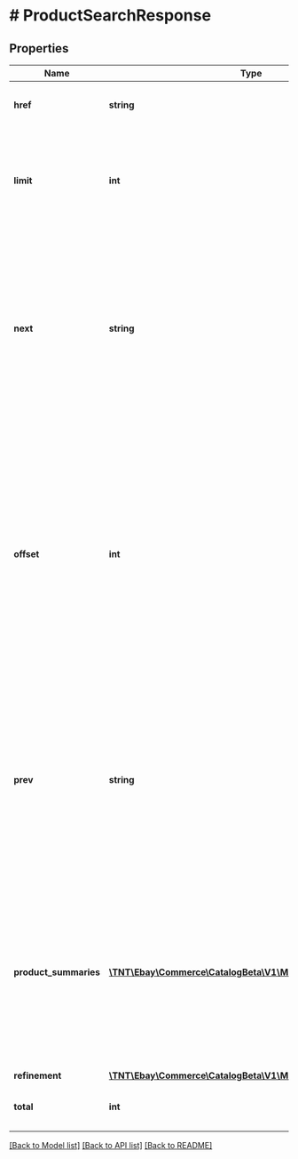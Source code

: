 # # ProductSearchResponse

## Properties

Name | Type | Description | Notes
------------ | ------------- | ------------- | -------------
**href** | **string** | This field is reserved for internal or future use. &lt;!-- The URI of the &lt;b&gt;search&lt;/b&gt; method request that produced this result set. --&gt; | [optional]
**limit** | **int** | The number of product summaries returned in the response. This is the &lt;i&gt;result set&lt;/i&gt;, a subset of the full collection of products that match the search or filter criteria of this call. If the &lt;b&gt;limit&lt;/b&gt; query parameter was included in the request, this field will have the same value. &lt;br /&gt;&lt;br /&gt; &lt;b&gt;Default:&lt;/b&gt; &lt;code&gt;50&lt;/code&gt; | [optional]
**next** | **string** | This field is reserved for internal or future use. &lt;!-- &lt;i&gt;Returned only if&lt;/i&gt; there are more product records to retrieve from the current collection of matching products, this field contains the &lt;b&gt;search&lt;/b&gt; call URI for the next result set. For example, the following URI returns records 41 thru 50 from the collection of matched products: &lt;br /&gt;&lt;br /&gt; &lt;code&gt;&lt;i&gt;path&lt;/i&gt;/product_summary/search?limit&#x3D;10&amp;offset&#x3D;40&lt;/code&gt; &lt;br /&gt;&lt;br /&gt;  &lt;span class&#x3D;\&quot;tablenote\&quot;&gt;&lt;strong&gt;Note:&lt;/strong&gt; This feature employs a zero-based list, where the first product in the list has an offset of &lt;code&gt;0&lt;/code&gt;.&lt;/span&gt; --&gt; | [optional]
**offset** | **int** | This field is reserved for internal or future use. &lt;!-- The distance (number of records) from the first product in the collection to the first product in this result set. If the &lt;b&gt;offset&lt;/b&gt; query parameter was included in the request, this field will have the same value. The &lt;b&gt;offset&lt;/b&gt; value is used in conjunction with the &lt;b&gt;limit&lt;/b&gt; value to control the pagination of the output. For example, if &lt;b&gt;offset&lt;/b&gt; is set to &lt;code&gt;30&lt;/code&gt; and &lt;b&gt;limit&lt;/b&gt; is set to &lt;code&gt;10&lt;/code&gt;, the call retrieves products 31 thru 40 from the resulting collection of products. &lt;br /&gt;&lt;br /&gt;  &lt;span class&#x3D;\&quot;tablenote\&quot;&gt;&lt;strong&gt;Note:&lt;/strong&gt; This feature employs a zero-based list, where the first item in the list has an offset of &lt;code&gt;0&lt;/code&gt;.&lt;/span&gt; &lt;br /&gt;&lt;br /&gt; &lt;b&gt;Default:&lt;/b&gt; &lt;code&gt;0&lt;/code&gt; (zero) --&gt; | [optional]
**prev** | **string** | This field is reserved for internal or future use.  !-- &lt;i&gt;Not returned if&lt;/i&gt; the currently returned result set is the first set of product records from the current collection of matching products. This field contains the &lt;b&gt;search&lt;/b&gt; call URI for the previous result set. For example, the following URI returns products 21 thru 30 from the collection of products: &lt;br /&gt;&lt;br /&gt; &lt;code&gt;&lt;i&gt;path&lt;/i&gt;/product_summary/search?limit&#x3D;10&amp;offset&#x3D;20&lt;/code&gt; &lt;br /&gt;&lt;br /&gt;  &lt;span class&#x3D;\&quot;tablenote\&quot;&gt;&lt;strong&gt;Note:&lt;/strong&gt; This feature employs a zero-based list, where the first product in the list has an offset of &lt;code&gt;0&lt;/code&gt;.&lt;/span&gt; &gt; | [optional]
**product_summaries** | [**\TNT\Ebay\Commerce\CatalogBeta\V1\Model\ProductSummary[]**](ProductSummary.md) | &lt;i&gt;Returned if&lt;/i&gt; the &lt;b&gt;fieldGroups&lt;/b&gt; query parameter was omitted from the request, or if it was included with a value of &lt;code&gt;MATCHING_PRODUCTS&lt;/code&gt; or &lt;code&gt;FULL&lt;/code&gt;. This container provides an array of product summaries in the current result set for products that match the combination of the &lt;b&gt;q&lt;/b&gt;, &lt;b&gt;category_ids&lt;/b&gt;, and &lt;b&gt;aspect_filter&lt;/b&gt; parameters that were provided in the request. Each product summary includes information about the product&#39;s identifiers, product images, aspects, the product page URL, and the &lt;b&gt;getProduct&lt;/b&gt; URL for retrieving the product details. | [optional]
**refinement** | [**\TNT\Ebay\Commerce\CatalogBeta\V1\Model\Refinement**](Refinement.md) |  | [optional]
**total** | **int** | This field is reserved for internal or future use. &lt;!-- The total number of product records in the returned collection of matched products. &gt; | [optional]

[[Back to Model list]](../../README.md#models) [[Back to API list]](../../README.md#endpoints) [[Back to README]](../../README.md)
